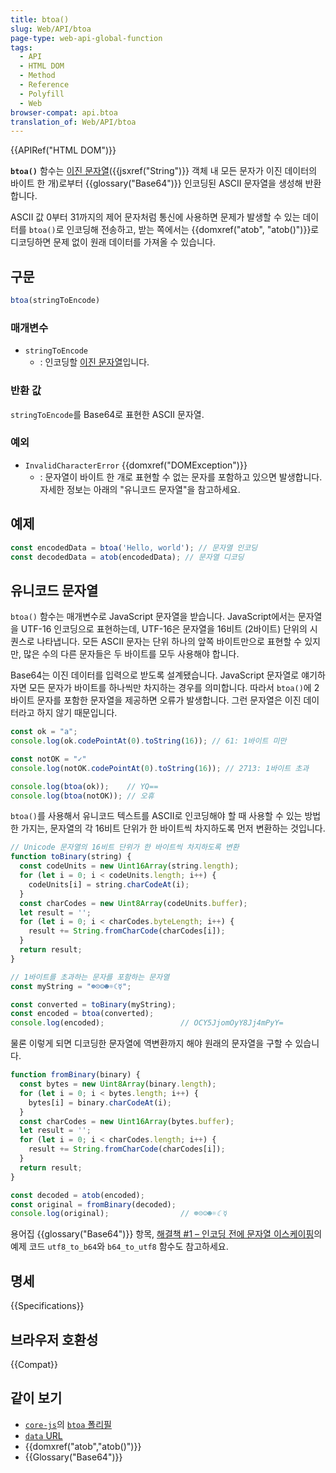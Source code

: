 ```yaml
---
title: btoa()
slug: Web/API/btoa
page-type: web-api-global-function
tags:
  - API
  - HTML DOM
  - Method
  - Reference
  - Polyfill
  - Web
browser-compat: api.btoa
translation_of: Web/API/btoa
---
```

{{APIRef("HTML DOM")}}

**`btoa()`** 함수는 [이진 문자열](/ko/docs/Web/API/DOMString/Binary)({{jsxref("String")}} 객체 내 모든 문자가 이진 데이터의 바이트 한 개)로부터 {{glossary("Base64")}} 인코딩된 ASCII 문자열을 생성해 반환합니다.

ASCII 값 0부터 31까지의 제어 문자처럼 통신에 사용하면 문제가 발생할 수 있는 데이터를 `btoa()`로 인코딩해 전송하고, 받는 쪽에서는 {{domxref("atob", "atob()")}}로 디코딩하면 문제 없이 원래 데이터를 가져올 수 있습니다.

## 구문

```js
btoa(stringToEncode)
```

### 매개변수

- `stringToEncode`
  - : 인코딩할 [이진 문자열](/ko/docs/Web/API/DOMString/Binary)입니다.

### 반환 값

`stringToEncode`를 Base64로 표현한 ASCII 문자열.

### 예외

- `InvalidCharacterError` {{domxref("DOMException")}}
  - : 문자열이 바이트 한 개로 표현할 수 없는 문자를 포함하고 있으면 발생합니다. 자세한 정보는 아래의 "유니코드 문자열"을 참고하세요.

## 예제

```js
const encodedData = btoa('Hello, world'); // 문자열 인코딩
const decodedData = atob(encodedData); // 문자열 디코딩
```

## 유니코드 문자열

`btoa()` 함수는 매개변수로 JavaScript 문자열을 받습니다. JavaScript에서는 문자열을 UTF-16 인코딩으로 표현하는데, UTF-16은 문자열을 16비트 (2바이트) 단위의 시퀀스로 나타냅니다. 모든 ASCII 문자는 단위 하나의 앞쪽 바이트만으로 표현할 수 있지만, 많은 수의 다른 문자들은 두 바이트를 모두 사용해야 합니다.

Base64는 이진 데이터를 입력으로 받도록 설계됐습니다. JavaScript 문자열로 얘기하자면 모든 문자가 바이트를 하나씩만 차지하는 경우를 의미합니다. 따라서 `btoa()`에 2바이트 문자를 포함한 문자열을 제공하면 오류가 발생합니다. 그런 문자열은 이진 데이터라고 하지 않기 때문입니다.

```js
const ok = "a";
console.log(ok.codePointAt(0).toString(16)); // 61: 1바이트 미만

const notOK = "✓"
console.log(notOK.codePointAt(0).toString(16)); // 2713: 1바이트 초과

console.log(btoa(ok));    // YQ==
console.log(btoa(notOK)); // 오휴
```

`btoa()`를 사용해서 유니코드 텍스트를 ASCII로 인코딩해야 할 때 사용할 수 있는 방법 한 가지는, 문자열의 각 16비트 단위가 한 바이트씩 차지하도록 먼저 변환하는 것입니다.

```js
// Unicode 문자열의 16비트 단위가 한 바이트씩 차지하도록 변환
function toBinary(string) {
  const codeUnits = new Uint16Array(string.length);
  for (let i = 0; i < codeUnits.length; i++) {
    codeUnits[i] = string.charCodeAt(i);
  }
  const charCodes = new Uint8Array(codeUnits.buffer);
  let result = '';
  for (let i = 0; i < charCodes.byteLength; i++) {
    result += String.fromCharCode(charCodes[i]);
  }
  return result;
}

// 1바이트를 초과하는 문자를 포함하는 문자열
const myString = "☸☹☺☻☼☾☿";

const converted = toBinary(myString);
const encoded = btoa(converted);
console.log(encoded);                 // OCY5JjomOyY8Jj4mPyY=
```

물론 이렇게 되면 디코딩한 문자열에 역변환까지 해야 원래의 문자열을 구할 수 있습니다.

```js
function fromBinary(binary) {
  const bytes = new Uint8Array(binary.length);
  for (let i = 0; i < bytes.length; i++) {
    bytes[i] = binary.charCodeAt(i);
  }
  const charCodes = new Uint16Array(bytes.buffer);
  let result = '';
  for (let i = 0; i < charCodes.length; i++) {
    result += String.fromCharCode(charCodes[i]);
  }
  return result;
}

const decoded = atob(encoded);
const original = fromBinary(decoded);
console.log(original);                // ☸☹☺☻☼☾☿
```

용어집 {{glossary("Base64")}} 항목, [해결책 #1 – 인코딩 전에 문자열 이스케이핑](/ko/docs/Glossary/Base64#solution_1_%E2%80%93_escaping_the_string_before_encoding_it)의 예제 코드 `utf8_to_b64`와 `b64_to_utf8` 함수도 참고하세요.

## 명세

{{Specifications}}

## 브라우저 호환성

{{Compat}}

## 같이 보기

- [`core-js`](https://github.com/zloirock/core-js)의 [`btoa` 폴리필](https://github.com/zloirock/core-js#base64-utility-methods)
- [`data` URL](/ko/docs/Web/HTTP/Basics_of_HTTP/Data_URLs)
- {{domxref("atob","atob()")}}
- {{Glossary("Base64")}}
